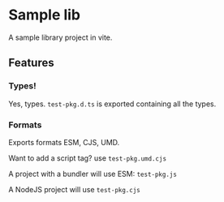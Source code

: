
# Sample lib

A sample library project in vite.

## Features

### Types!

Yes, types. `test-pkg.d.ts` is exported containing all the types.

### Formats

Exports formats ESM, CJS, UMD.

Want to add a script tag? use `test-pkg.umd.cjs`  

A project with a bundler will use ESM: `test-pkg.js`  

A NodeJS project will use `test-pkg.cjs`
